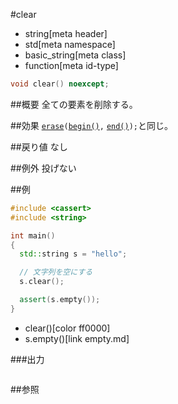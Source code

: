 #clear
* string[meta header]
* std[meta namespace]
* basic_string[meta class]
* function[meta id-type]

```cpp
void clear() noexcept;
```

##概要
全ての要素を削除する。


##効果
[`erase`](erase.md)`(`[`begin()`](begin.md)`,` [`end()`](end.md)`);`と同じ。


##戻り値
なし


##例外
投げない


##例
```cpp
#include <cassert>
#include <string>

int main()
{
  std::string s = "hello";

  // 文字列を空にする
  s.clear();

  assert(s.empty());
}
```
* clear()[color ff0000]
* s.empty()[link empty.md]

###出力
```
```

##参照
